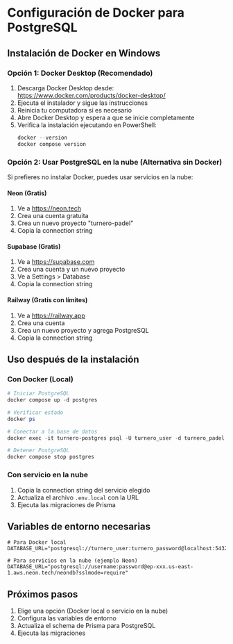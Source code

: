 # Configuración de Docker para PostgreSQL

## Instalación de Docker en Windows

### Opción 1: Docker Desktop (Recomendado)

1. Descarga Docker Desktop desde: https://www.docker.com/products/docker-desktop/
2. Ejecuta el instalador y sigue las instrucciones
3. Reinicia tu computadora si es necesario
4. Abre Docker Desktop y espera a que se inicie completamente
5. Verifica la instalación ejecutando en PowerShell:
   ```powershell
   docker --version
   docker compose version
   ```

### Opción 2: Usar PostgreSQL en la nube (Alternativa sin Docker)

Si prefieres no instalar Docker, puedes usar servicios en la nube:

#### Neon (Gratis)
1. Ve a https://neon.tech
2. Crea una cuenta gratuita
3. Crea un nuevo proyecto "turnero-padel"
4. Copia la connection string

#### Supabase (Gratis)
1. Ve a https://supabase.com
2. Crea una cuenta y un nuevo proyecto
3. Ve a Settings > Database
4. Copia la connection string

#### Railway (Gratis con límites)
1. Ve a https://railway.app
2. Crea una cuenta
3. Crea un nuevo proyecto y agrega PostgreSQL
4. Copia la connection string

## Uso después de la instalación

### Con Docker (Local)
```powershell
# Iniciar PostgreSQL
docker compose up -d postgres

# Verificar estado
docker ps

# Conectar a la base de datos
docker exec -it turnero-postgres psql -U turnero_user -d turnero_padel

# Detener PostgreSQL
docker compose stop postgres
```

### Con servicio en la nube
1. Copia la connection string del servicio elegido
2. Actualiza el archivo `.env.local` con la URL
3. Ejecuta las migraciones de Prisma

## Variables de entorno necesarias

```env
# Para Docker local
DATABASE_URL="postgresql://turnero_user:turnero_password@localhost:5432/turnero_padel"

# Para servicios en la nube (ejemplo Neon)
DATABASE_URL="postgresql://username:password@ep-xxx.us-east-1.aws.neon.tech/neondb?sslmode=require"
```

## Próximos pasos

1. Elige una opción (Docker local o servicio en la nube)
2. Configura las variables de entorno
3. Actualiza el schema de Prisma para PostgreSQL
4. Ejecuta las migraciones